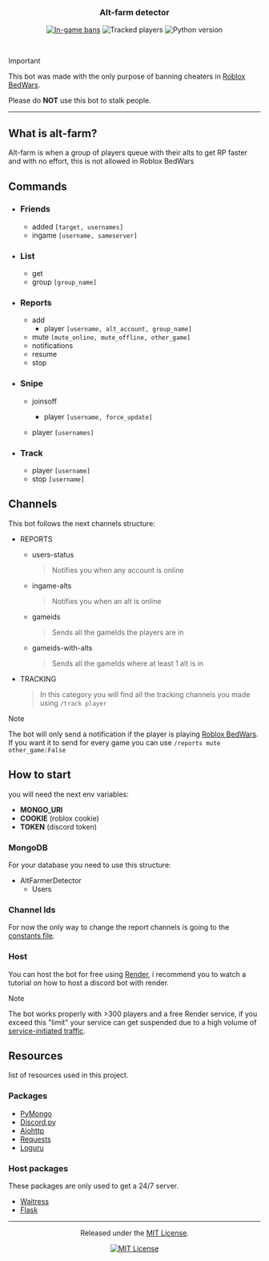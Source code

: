 <h3 align="center">
    <br />
    Alt-farm detector
</h3>

<div align="center">

[![In-game bans](https://img.shields.io/badge/bans-400+-red?style=for-the-badge&logo=roblox&logoColor=d9e0ee)](https://www.roblox.com/games/6872265039)
![Tracked players](https://img.shields.io/badge/tracked%20players-375+-green?style=for-the-badge)
![Python version](https://img.shields.io/badge/py%20version-3.12.6-blue?style=for-the-badge&logo=python&logoColor=d9e0ee)

</div>

&nbsp;

> [!IMPORTANT]
> This bot was made with the only purpose of banning cheaters in [Roblox BedWars](https://www.roblox.com/games/6872265039/Enchants-BedWars).
>
> Please do **NOT** use this bot to stalk people.

---


## What is alt-farm?

Alt-farm is when a group of players queue with their alts to get
RP faster and with no effort, this is not allowed in Roblox BedWars

## Commands

- ### Friends
    - added `[target, usernames]`
    - ingame `[username, sameserver]`

- ### List
    - get 
    - group `[group_name]`

- ### Reports
    - add
        - player `[username, alt_account, group_name]`
    - mute `[mute_online, mute_offline, other_game]`
    - notifications
    - resume
    - stop

- ### Snipe
    - joinsoff
        - player `[username, force_update]`

    - player `[usernames]`

- ### Track
    - player `[username]`
    - stop `[username]`

## Channels

This bot follows the next channels structure:

- REPORTS
    - users-status
        > Notifies you when any account is online
    - ingame-alts
        > Notifies you when an alt is online
    - gameids
        > Sends all the gameIds the players are in
    - gameids-with-alts
        > Sends all the gameIds where at least 1 alt is in

- TRACKING
    > In this category you will find all the tracking channels you made using `/track player`

> [!NOTE]
> The bot will only send a notification if the player is playing
> [Roblox BedWars](https://www.roblox.com/games/6872265039/Enchants-BedWars).
> If you want it to send for every game you can use
> `/reports mute other_game:False` 


## How to start
you will need the next env variables:
- **MONGO_URI**
- **COOKIE** (roblox cookie)
- **TOKEN** (discord token)

### MongoDB

For your database you need to use this structure:
- AltFarmerDetector
    - Users

### Channel Ids

For now the only way to change the report channels is going to the [constants file](src/config/constants.py).

### Host

You can host the bot for free using [Render](https://render.com/register), i recommend you to watch a tutorial on how to host a discord bot with render.

> [!NOTE]
> The bot works properly with >300 players and a free Render service,
> if you exceed this "limit" your service can get suspended due to
> a high volume of [service-initiated traffic](https://render.com/docs/free#service-initiated-traffic-threshold).

## Resources

list of resources used in this project.

### Packages

- [PyMongo](https://pypi.org/project/pymongo/)
- [Discord.py](https://pypi.org/project/discord.py/)
- [Aiohttp](https://pypi.org/project/aiohttp/)
- [Requests](https://pypi.org/project/requests/)
- [Loguru](https://pypi.org/project/loguru/)

### Host packages
These packages are only used to get a 24/7 server.

- [Waitress](https://pypi.org/project/waitress/)
- [Flask](https://pypi.org/project/Flask/)


---


<p align="center">
Released under the <a href="LICENSE.md">MIT License</a>.
</p>

<div align="center">

[![MIT License](https://img.shields.io/badge/license-MIT-white?style=for-the-badge)](LICENSE.md)

</div>